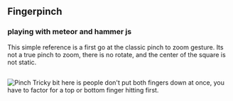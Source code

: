 ## Fingerpinch
### playing with meteor and hammer js
This simple reference is a first go at the classic pinch to zoom gesture. Its not a true pinch to zoom, there is no rotate, and the center of the square is not static. 
##
![Pinch](https://drive.google.com/uc?export=veiw&id=0ByulP-RjHNpdVzl2V3Q0dkM4cTQ "pinch")
Tricky bit here is people don't put both fingers down at once, you have to factor for a top or bottom finger hitting first.